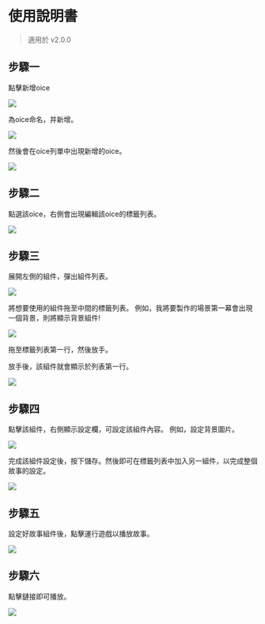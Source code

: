 # 使用說明書
> 適用於 v2.0.0

## 步驟一
點擊新增oice

![](resources/65AEC43756EF45BBFFE861BE4379F19F.png)

為oice命名，并新增。

![](resources/70B3FE15EA755CD429C4B82AB772C812.png)

然後會在oice列單中出現新增的oice。

![](resources/D66833A42815DB516927D7BF72B1F23E.png)

## 步驟二
點選該oice，右側會出現編輯該oice的標籤列表。

![](resources/A7FA88689A2C55980E97865232A876AF.png)

## 步驟三
展開左側的組件，彈出組件列表。

![](resources/E5A2D667C3932B78C92BF4A018C1526D.png)

將想要使用的組件拖至中間的標籤列表。
例如，我將要製作的場景第一幕會出現一個背景，則將顯示背景組件!

![](resources/BDDEFD3517AD95C2678DFC156DCA9FFD.png)

拖至標籤列表第一行，然後放手。

放手後，該組件就會顯示於列表第一行。

![](resources/BD3CC7B4E3BE650F6717EC71355FF9E1.png)

## 步驟四
點擊該組件，右側顯示設定欄，可設定該組件內容。
例如，設定背景圖片。

![](resources/EB20232103F253383666BC02760DECFD.png)

完成該組件設定後，按下儲存。然後即可在標籤列表中加入另一組件，以完成整個故事的設定。

![](resources/2B4CB99FC32E415C935C580B78D7C1E8.png)

## 步驟五
設定好故事組件後，點擊運行遊戲以播放故事。

![](resources/E723DF0D85F13C96FFE0E4804C1BE0D5.png)

## 步驟六
點擊鏈接即可播放。

![](resources/55FBDFC5D258DBE5DACDC191FB1A2523.png)
